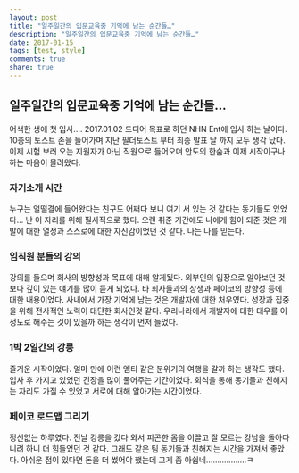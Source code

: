```yaml
---
layout: post
title: "일주일간의 입문교육중 기억에 남는 순간들…"
description: "일주일간의 입문교육중 기억에 남는 순간들…"
date: 2017-01-15
tags: [test, style]
comments: true
share: true
---
```


## 일주일간의 입문교육중 기억에 남는 순간들…

  어색한 생에 첫 입사.…  2017.01.02
드디어 목표로 하던 NHN Ent에 입사 하는 날이다. 10층의 토스트 존을 들어가며 지난 필더토스트 부터 최종 발표 날 까지 모두 생각 났다. 이제 시험 보러 오는 지원자가 아닌 직원으로 들어오며 안도의 한숨과 이제 시작이구나 하는 마음이 몰려왔다.

### 자기소개 시간
누구는 얼떨결에 들어왔다는 친구도 어쩌다 보니 여기 서 있는 것 같다는 동기들도 있었다… 난 이 자리를 위해 필사적으로 했다. 오랜 취준 기간에도 나에게 힘이 되준 것은 개발에 대한 열정과 스스로에 대한 자신감이었던 것 같다.  나는 나를 믿는다.

### 임직원 분들의 강의
 강의를 들으며 회사의 방향성과 목표에 대해 알게됬다. 외부인의 입장으로 알아보던 것보다 깊이 있는 얘기를 많이 듣게 되었다. 타 회사들과의 상생과 페이코의 방향성 등에 대한 내용이었다. 사내에서 가장 기억에 남는 것은 개발자에 대한  처우였다. 성장과 집중을 위해 전사적인 노력이 대단한 회사인것 같다. 우리나라에서 개발자에 대한 대우를 이 정도로 해주는 것이 있을까 하는 생각이 먼저 들었다.

### 1박 2일간의 강릉
 즐거운 시작이었다. 얼마 만에 이런 엠티 같은 분위기의 여행을 갈까 하는 생각도 했다. 입사 후 가지고 있었던 긴장을 많이 풀어주는 기간이었다. 회식을 통해 동기들과 친해지는 자리도 가질 수 있었고 서로에 대해 알아가는 시간이었다.

### 페이코 로드맵 그리기
 정신없는 하루였다. 전날 강릉을 갔다 와서 피곤한 몸을 이끌고 잘 모르는 강남을 돌아다니려 하니 더 힘들었던 것 같다. 그래도 같은 팀 동기들과 친해지는 시간을 가져서 좋았다. 아쉬운 점이 있다면 돈을 더 썼어야 했는데 그게 좀 아쉽네..................ㅋ

